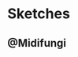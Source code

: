 # Sketches
## @Midifungi

<div class="row">
  <div class="col-6">
    <Midifungi title="001 - Lily Pads" :layers="['@midifungi/001/lilies', '@midifungi/001/ripples']" height=300 help="@midifungi/001" />
  </div>
  <div class="col-6">
    <Midifungi title="002 - Billions and Billions" id="sketch-002" :layers="['@midifungi/002/starfield', '@midifungi/002/glass', '@midifungi/002/watercanvas', '@midifungi/002/glass-filter', '@midifungi/002/lead']" height=300 help="@midifungi/002" />
  </div>
  <div class="col-6">
    <Midifungi title="003 - Spirit Emojis" id="sketch-003" :layers="['@midifungi/003/bg', '@midifungi/003/shapes', '@midifungi/003/checker', '@midifungi/003/self', '@midifungi/003/squid']" height=300 help="@midifungi/003" />
  </div>
</div>
